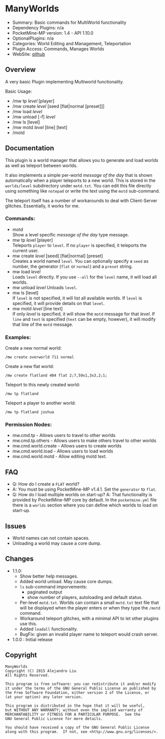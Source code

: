 ManyWorlds
==========

* Summary: Basic commands for MultiWorld functionality
* Dependency Plugins: n/a
* PocketMine-MP version: 1.4 - API 1.10.0
* OptionalPlugins: n/a
* Categories: World Editing and Management, Teleportation
* Plugin Access: Commands, Manages Worlds
* WebSite: [github](https://github.com/alejandroliu/pocketmine-plugins/tree/master/ManyWorlds)

Overview
---------

A very basic Plugin implementing Multiworld functionality.

Basic Usage:

* /mw tp *level* [player]
* /mw create *level* [seed [flat|normal [preset]]]
* /mw load *level*
* /mw unload [-f] *level*
* /mw ls [level]
* /mw motd *level* [line] [text]
* /motd

Documentation
-------------

This plugin is a world manager that allows you to generate and load
worlds as well as teleport between worlds.

It also implements a simple per-world _message of the day_ that is
shown automatically when a player teleports to a new world.  This is
stored in the `worlds/level` subdirectory under `motd.txt`.  You can
edit this file directly using something like `notepad` or write the
text using the `motd` sub-command.

The teleport itself has a number of workarounds to deal with
Client-Server glitches.  Essentially, it works for me.

### Commands:

* motd  
  Show a level specific _message of the day_ type message.
* mw tp *level* [player]  
  Teleports `player` to `level`.  If no `player` is specified, it
  teleports the current user.
* mw create *level* [seed] [flat|normal] [preset]  
  Creates a world named `level`.  You can optionally specify a `seed`
  as number, the generator (`flat` or `normal`) and a `preset` string.
* mw load *level*  
  Loads `level` directly.  If you use `--all` for the `level` name, it
  will load all worlds.
* mw unload *level*
  Unloads `level`.
* mw ls [level]  
  If `level` is not specified, it will list all available worlds.  If
  `level` is specified, it will provide details on that `level`.
* mw motd *level* [line text]  
  If only *level* is specified, it will show the `motd` message for
  that *level*.  If `line` and `text` is specified (`text` can be
  empty, however), it will modify that line of the `motd` message.

### Examples:

Create a new normal world:

    /mw create overworld 711 normal

Create a new flat world:

    /mw create flatland 404 flat 2;7,59x1,3x3,2;1;

Teleport to this newly created world:

    /mw tp flatland

Teleport a player to another world:

    /mw tp flatland joshua

### Permission Nodes:

* mw.cmd.tp - Allows users to travel to other worlds
* mw.cmd.tp.others - Allows users to make others travel to other worlds
* mw.cmd.world.create - Allows users to create worlds
* mw.cmd.world.load - Allows users to load worlds
* mw.cmd.world.motd - Allow editing motd text.

FAQ
---

* Q: How do I create a `FLAT` world?
* A: You must be using PocketMine-MP v1.4.1.  Set the `generator` to
  `flat`.
* Q: How do I load multiple worlds on start-up?
  A: That functionality is provided by PocketMine-MP core by default.
  In the `pocketmine.yml` file there is a `worlds` section where you
  can define which worlds to load on start-up.

Issues
------

* World names can not contain spaces.
* Unloading a world may cause a core dump.

Changes
-------

* 1.1.0:
  * Show better help messages.
  * Added world unload.  May cause core dumps.
  * `ls` sub-command imporvements:
    * paginated output
    * show number of players, autoloading and default status.
  * Per-level `motd.txt`.  Worlds can contain a small `motd.txt` text
    file that will be displayed when the player enters or when they
    type the `/motd` command.
  * Workaround teleport glitches, with a minimal API to let other
    plugins use this.
  * Added `loadall` functionality.
  * BugFix: given an invalid player name to teleport would crash server.
* 1.0.0 : Initial release

Copyright
---------

    ManyWorlds
    Copyright (C) 2015 Alejandro Liu  
    All Rights Reserved.

    This program is free software: you can redistribute it and/or modify
    it under the terms of the GNU General Public License as published by
    the Free Software Foundation, either version 2 of the License, or
    (at your option) any later version.

    This program is distributed in the hope that it will be useful,
    but WITHOUT ANY WARRANTY; without even the implied warranty of
    MERCHANTABILITY or FITNESS FOR A PARTICULAR PURPOSE.  See the
    GNU General Public License for more details.

    You should have received a copy of the GNU General Public License
    along with this program.  If not, see <http://www.gnu.org/licenses/>.
